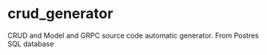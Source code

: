 # crud_generator
CRUD and Model and GRPC source code automatic generator. From Postres SQL database
